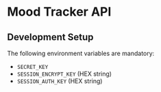 # Mood Tracker API

## Development Setup
The following environment variables are mandatory:
- `SECRET_KEY`
- `SESSION_ENCRYPT_KEY` (HEX string)
- `SESSION_AUTH_KEY` (HEX string)